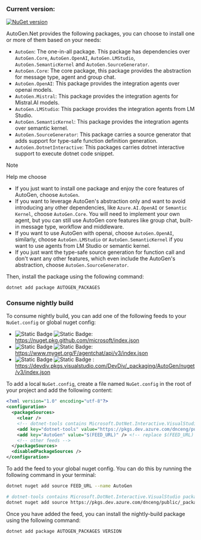 ### Current version:

[![NuGet version](https://badge.fury.io/nu/AutoGen.Core.svg)](https://badge.fury.io/nu/AutoGen.Core)

AutoGen.Net provides the following packages, you can choose to install one or more of them based on your needs:

- `AutoGen`: The one-in-all package. This package has dependencies over `AutoGen.Core`, `AutoGen.OpenAI`, `AutoGen.LMStudio`, `AutoGen.SemanticKernel` and `AutoGen.SourceGenerator`.
- `AutoGen.Core`: The core package, this package provides the abstraction for message type, agent and group chat.
- `AutoGen.OpenAI`: This package provides the integration agents over openai models.
- `AutoGen.Mistral`: This package provides the integration agents for Mistral.AI models.
- `AutoGen.LMStudio`: This package provides the integration agents from LM Studio.
- `AutoGen.SemanticKernel`: This package provides the integration agents over semantic kernel.
- `AutoGen.SourceGenerator`: This package carries a source generator that adds support for type-safe function definition generation.
- `AutoGen.DotnetInteractive`: This packages carries dotnet interactive support to execute dotnet code snippet.

>[!Note]
> Help me choose
> - If you just want to install one package and enjoy the core features of AutoGen, choose `AutoGen`.
> - If you want to leverage AutoGen's abstraction only and want to avoid introducing any other dependencies, like `Azure.AI.OpenAI` or `Semantic Kernel`, choose `AutoGen.Core`. You will need to implement your own agent, but you can still use AutoGen core features like group chat, built-in message type, workflow and middleware.
>- If you want to use AutoGen with openai, choose `AutoGen.OpenAI`, similarly, choose `AutoGen.LMStudio` or `AutoGen.SemanticKernel` if you want to use agents from LM Studio or semantic kernel.
>- If you just want the type-safe source generation for function call and don't want any other features, which even include the AutoGen's abstraction, choose `AutoGen.SourceGenerator`.

Then, install the package using the following command:

```bash
dotnet add package AUTOGEN_PACKAGES
```

### Consume nightly build
To consume nightly build, you can add one of the following feeds to your `NuGet.config` or global nuget config:
- ![Static Badge](https://img.shields.io/badge/public-blue?style=flat) ![Static Badge](https://img.shields.io/badge/github-grey?style=flat): https://nuget.pkg.github.com/microsoft/index.json
- ![Static Badge](https://img.shields.io/badge/public-blue?style=flat) ![Static Badge](https://img.shields.io/badge/myget-grey?style=flat): https://www.myget.org/F/agentchat/api/v3/index.json
- ![Static Badge](https://img.shields.io/badge/internal-blue?style=flat) ![Static Badge](https://img.shields.io/badge/azure_devops-grey?style=flat) : https://devdiv.pkgs.visualstudio.com/DevDiv/_packaging/AutoGen/nuget/v3/index.json

To add a local `NuGet.config`, create a file named `NuGet.config` in the root of your project and add the following content:
```xml
<?xml version="1.0" encoding="utf-8"?>
<configuration>
  <packageSources>
    <clear />
    <!-- dotnet-tools contains Microsoft.DotNet.Interactive.VisualStudio package, which is used by AutoGen.DotnetInteractive -->
    <add key="dotnet-tools" value="https://pkgs.dev.azure.com/dnceng/public/_packaging/dotnet-tools/nuget/v3/index.json" />
    <add key="AutoGen" value="$(FEED_URL)" /> <!-- replace $(FEED_URL) with the feed url -->
    <!-- other feeds -->
  </packageSources>
  <disabledPackageSources />
</configuration>
```

To add the feed to your global nuget config. You can do this by running the following command in your terminal:
```bash
dotnet nuget add source FEED_URL --name AutoGen

# dotnet-tools contains Microsoft.DotNet.Interactive.VisualStudio package, which is used by AutoGen.DotnetInteractive
dotnet nuget add source https://pkgs.dev.azure.com/dnceng/public/_packaging/dotnet-tools/nuget/v3/index.json --name dotnet-tools
```

Once you have added the feed, you can install the nightly-build package using the following command:
```bash
dotnet add package AUTOGEN_PACKAGES VERSION
```


